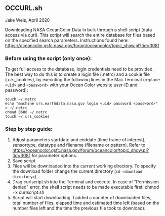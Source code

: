 ## OCCURL.sh 
Jake Weis, April 2020

Downloading NASA OceanColor Data in bulk through a shell script (data access via curl). This script will search the entire database for files based on the specified search parameters. Instructions found here: https://oceancolor.gsfc.nasa.gov/forum/oceancolor/topic_show.pl?tid=3081

### Before using the script (only once):
To get full access to the database, login credentials need to be provided. The best way to do this is to create a login file (.netrc) and a cookie file (.urs_cookies), by executing the following lines in the Mac Terminal (replace `<uid>` and `<password>` with your Ocean Color website user-ID and password):

    touch ~/.netrc
    echo "machine urs.earthdata.nasa.gov login <uid> password <password>" > ~/.netrc
    chmod 0600 ~/.netrc
    touch ~/.urs_cookies


### Step by step guide:
1. Adjust parameters startdate and enddate (time frame of interest), sensortype, datatype and filename (filename or pattern). Refer to https://oceancolor.gsfc.nasa.gov/forum/oceancolor/topic_show.pl?tid=3081 for parameter options.
2. Save script.
3. Files will be downloaded into the current working directory. To specify the download folder change the current directory (`cd <download directory>`)
4. Drag curlscript.sh into the Terminal and execute. In case of "Permission denied" error, the shell script needs to be made executable first: chmod +x curlscript.sh
5. Script will start downloading. I added a counter of downloaded files, total number of files, elapsed time and estimated time left (based on the number files left and the time the previous file took to download).
